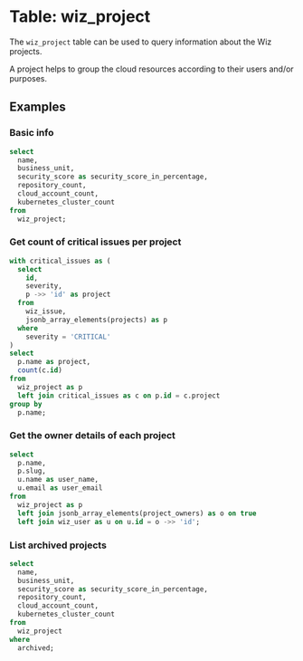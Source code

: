 # Table: wiz_project

The `wiz_project` table can be used to query information about the Wiz projects.

A project helps to group the cloud resources according to their users and/or purposes.

## Examples

### Basic info

```sql
select
  name,
  business_unit,
  security_score as security_score_in_percentage,
  repository_count,
  cloud_account_count,
  kubernetes_cluster_count
from
  wiz_project;
```

### Get count of critical issues per project

```sql
with critical_issues as (
  select
    id,
    severity,
    p ->> 'id' as project
  from
    wiz_issue,
    jsonb_array_elements(projects) as p
  where
    severity = 'CRITICAL'
)
select
  p.name as project,
  count(c.id)
from
  wiz_project as p
  left join critical_issues as c on p.id = c.project
group by
  p.name;
```

### Get the owner details of each project

```sql
select
  p.name,
  p.slug,
  u.name as user_name,
  u.email as user_email
from
  wiz_project as p
  left join jsonb_array_elements(project_owners) as o on true
  left join wiz_user as u on u.id = o ->> 'id';
```

### List archived projects

```sql
select
  name,
  business_unit,
  security_score as security_score_in_percentage,
  repository_count,
  cloud_account_count,
  kubernetes_cluster_count
from
  wiz_project
where
  archived;
```
